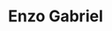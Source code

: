 ---
title: Enzo Gabriel
artigo: o
picture: /images/e/enzogabriel.jpg
background: /images/fundos/bolas.jpg
style: style-vermelho2
description: Significado do nome Enzo Gabriel
full-description: Nome composto, de origem ítalo-hebraico, significa homem de Deus que é senhor do lar. Define pessoas corajosas, inteligente e decididas! E então, o seu Enzo Gabriel também é assim?
---